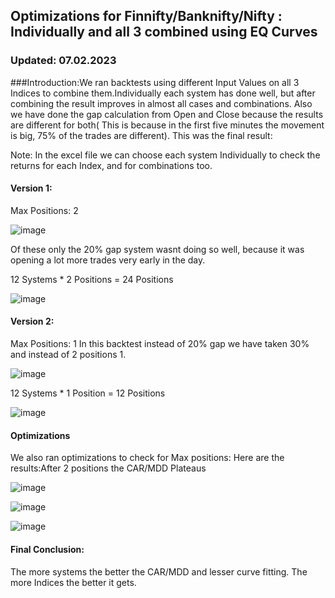 ## Optimizations for Finnifty/Banknifty/Nifty : Individually and all 3 combined using EQ Curves
### Updated: 07.02.2023


###Introduction:We ran backtests using different Input Values on all 3 Indices to combine them.Individually each system has done well, but after combining the result improves in almost all cases and combinations. Also we have done the gap calculation from Open and Close because the results are different for both( This is because in the first five minutes the movement is big, 75% of the trades are different). This was the final result:

Note: In the excel file we can choose each system Individually to check the returns for each Index, and for combinations too.



#### Version 1:
Max Positions: 2


![image](https://user-images.githubusercontent.com/67407393/217734517-255244fe-9327-4f53-9a79-6fd18294e307.png)

Of these only the 20% gap system wasnt doing so well, because it was opening a lot more trades very early in the day.


12 Systems * 2 Positions = 24 Positions 

![image](https://user-images.githubusercontent.com/67407393/217734810-06936af3-f590-410e-a372-86390cdff9b8.png)


#### Version 2: 
Max Positions: 1
In this backtest instead of 20% gap we have taken 30% and instead of 2 positions 1.

![image](https://user-images.githubusercontent.com/67407393/217741158-a7e13e5c-543c-4da5-90b5-b8f01782735c.png)


12 Systems * 1 Position = 12 Positions 


![image](https://user-images.githubusercontent.com/67407393/217740955-235c8c5f-1e7e-4206-a448-0546c548f396.png)



#### Optimizations

We also ran optimizations to check for Max positions: Here are the results:After 2 positions the CAR/MDD Plateaus

![image](https://user-images.githubusercontent.com/67407393/217742230-9dc1db36-d7ea-48a1-877d-aa07e67fbd79.png)


![image](https://user-images.githubusercontent.com/67407393/217742303-b2e96734-1308-4750-9b0b-6d1642417942.png)


![image](https://user-images.githubusercontent.com/67407393/217742457-ab09a4a3-0336-4052-a9fb-ecd0abb287cc.png)

 
 #### Final Conclusion:
 
 The more systems the better the CAR/MDD and lesser curve fitting. The more Indices the better it gets.
 
 
